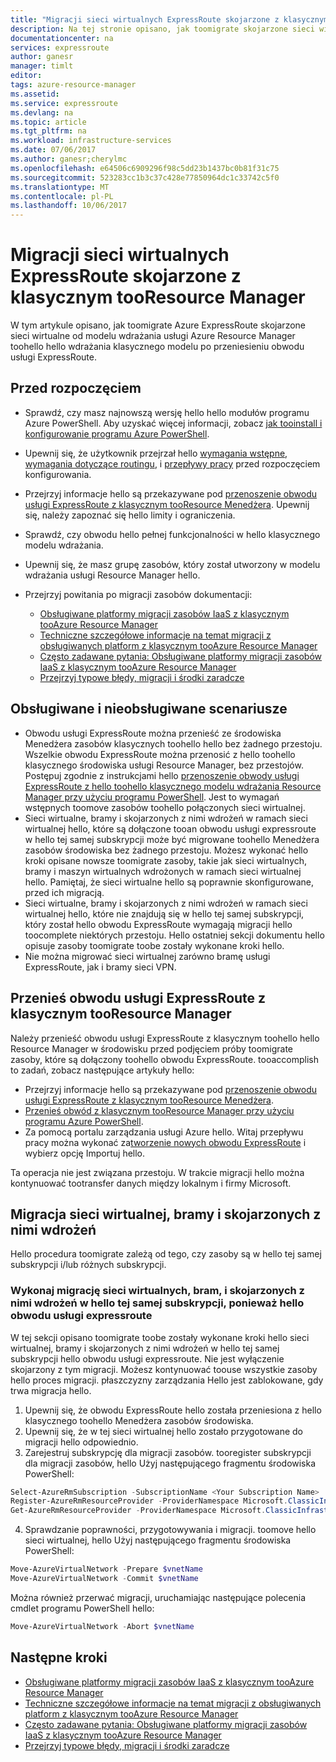 ```yaml
---
title: "Migracji sieci wirtualnych ExpressRoute skojarzone z klasycznym tooResource Menedżera: Azure: programu PowerShell | Dokumentacja firmy Microsoft"
description: Na tej stronie opisano, jak toomigrate skojarzone sieci wirtualne tooResource Manager po przeniesieniu obwodu.
documentationcenter: na
services: expressroute
author: ganesr
manager: timlt
editor: 
tags: azure-resource-manager
ms.assetid: 
ms.service: expressroute
ms.devlang: na
ms.topic: article
ms.tgt_pltfrm: na
ms.workload: infrastructure-services
ms.date: 07/06/2017
ms.author: ganesr;cherylmc
ms.openlocfilehash: e64506c6909296f98c5dd23b1437bc0b81f31c75
ms.sourcegitcommit: 523283cc1b3c37c428e77850964dc1c33742c5f0
ms.translationtype: MT
ms.contentlocale: pl-PL
ms.lasthandoff: 10/06/2017
---
```

# <a name="migrate-expressroute-associated-virtual-networks-from-classic-tooresource-manager"></a>Migracji sieci wirtualnych ExpressRoute skojarzone z klasycznym tooResource Manager

W tym artykule opisano, jak toomigrate Azure ExpressRoute skojarzone sieci wirtualne od modelu wdrażania usługi Azure Resource Manager toohello hello wdrażania klasycznego modelu po przeniesieniu obwodu usługi ExpressRoute. 


## <a name="before-you-begin"></a>Przed rozpoczęciem
* Sprawdź, czy masz najnowszą wersję hello hello modułów programu Azure PowerShell. Aby uzyskać więcej informacji, zobacz [jak tooinstall i konfigurowanie programu Azure PowerShell](/powershell/azure/overview).
* Upewnij się, że użytkownik przejrzał hello [wymagania wstępne](expressroute-prerequisites.md), [wymagania dotyczące routingu](expressroute-routing.md), i [przepływy pracy](expressroute-workflows.md) przed rozpoczęciem konfigurowania.
* Przejrzyj informacje hello są przekazywane pod [przenoszenie obwodu usługi ExpressRoute z klasycznym tooResource Menedżera](expressroute-move.md). Upewnij się, należy zapoznać się hello limity i ograniczenia.
* Sprawdź, czy obwodu hello pełnej funkcjonalności w hello klasycznego modelu wdrażania.
* Upewnij się, że masz grupę zasobów, który został utworzony w modelu wdrażania usługi Resource Manager hello.
* Przejrzyj powitania po migracji zasobów dokumentacji:

    * [Obsługiwane platformy migracji zasobów IaaS z klasycznym tooAzure Resource Manager](../virtual-machines/virtual-machines-windows-migration-classic-resource-manager.md)
    * [Techniczne szczegółowe informacje na temat migracji z obsługiwanych platform z klasycznym tooAzure Resource Manager](../virtual-machines/virtual-machines-windows-migration-classic-resource-manager-deep-dive.md)
    * [Często zadawane pytania: Obsługiwane platformy migracji zasobów IaaS z klasycznym tooAzure Resource Manager](../virtual-machines/virtual-machines-windows-migration-classic-resource-manager.md)
    * [Przejrzyj typowe błędy, migracji i środki zaradcze](../virtual-machines/windows/migration-classic-resource-manager-errors.md?toc=%2fazure%2fvirtual-machines%2fwindows%2ftoc.json)

## <a name="supported-and-unsupported-scenarios"></a>Obsługiwane i nieobsługiwane scenariusze

* Obwodu usługi ExpressRoute można przenieść ze środowiska Menedżera zasobów klasycznych toohello hello bez żadnego przestoju. Wszelkie obwodu ExpressRoute można przenosić z hello toohello klasycznego środowiska usługi Resource Manager, bez przestojów. Postępuj zgodnie z instrukcjami hello [przenoszenie obwody usługi ExpressRoute z hello toohello klasycznego modelu wdrażania Resource Manager przy użyciu programu PowerShell](expressroute-howto-move-arm.md). Jest to wymagań wstępnych toomove zasobów toohello połączonych sieci wirtualnej.
* Sieci wirtualne, bramy i skojarzonych z nimi wdrożeń w ramach sieci wirtualnej hello, które są dołączone tooan obwodu usługi expressroute w hello tej samej subskrypcji może być migrowane toohello Menedżera zasobów środowiska bez żadnego przestoju. Możesz wykonać hello kroki opisane nowsze toomigrate zasoby, takie jak sieci wirtualnych, bramy i maszyn wirtualnych wdrożonych w ramach sieci wirtualnej hello. Pamiętaj, że sieci wirtualne hello są poprawnie skonfigurowane, przed ich migracją. 
* Sieci wirtualne, bramy i skojarzonych z nimi wdrożeń w ramach sieci wirtualnej hello, które nie znajdują się w hello tej samej subskrypcji, który został hello obwodu ExpressRoute wymagają migracji hello toocomplete niektórych przestoju. Hello ostatniej sekcji dokumentu hello opisuje zasoby toomigrate toobe zostały wykonane kroki hello.
* Nie można migrować sieci wirtualnej zarówno bramę usługi ExpressRoute, jak i bramy sieci VPN.

## <a name="move-an-expressroute-circuit-from-classic-tooresource-manager"></a>Przenieś obwodu usługi ExpressRoute z klasycznym tooResource Manager
Należy przenieść obwodu usługi ExpressRoute z klasycznym toohello hello Resource Manager w środowisku przed podjęciem próby toomigrate zasoby, które są dołączony toohello obwodu ExpressRoute. tooaccomplish to zadań, zobacz następujące artykuły hello:

* Przejrzyj informacje hello są przekazywane pod [przenoszenie obwodu usługi ExpressRoute z klasycznym tooResource Menedżera](expressroute-move.md).
* [Przenieś obwód z klasycznym tooResource Manager przy użyciu programu Azure PowerShell](expressroute-howto-move-arm.md).
* Za pomocą portalu zarządzania usługi Azure hello. Witaj przepływu pracy można wykonać za[tworzenie nowych obwodu ExpressRoute](expressroute-howto-circuit-portal-resource-manager.md) i wybierz opcję Importuj hello. 

Ta operacja nie jest związana przestoju. W trakcie migracji hello można kontynuować tootransfer danych między lokalnym i firmy Microsoft.

## <a name="migrate-virtual-networks-gateways-and-associated-deployments"></a>Migracja sieci wirtualnej, bramy i skojarzonych z nimi wdrożeń

Hello procedura toomigrate zależą od tego, czy zasoby są w hello tej samej subskrypcji i/lub różnych subskrypcji.

### <a name="migrate-virtual-networks-gateways-and-associated-deployments-in-hello-same-subscription-as-hello-expressroute-circuit"></a>Wykonaj migrację sieci wirtualnych, bram, i skojarzonych z nimi wdrożeń w hello tej samej subskrypcji, ponieważ hello obwodu usługi expressroute
W tej sekcji opisano toomigrate toobe zostały wykonane kroki hello sieci wirtualnej, bramy i skojarzonych z nimi wdrożeń w hello tej samej subskrypcji hello obwodu usługi expressroute. Nie jest wyłączenie skojarzony z tym migracji. Możesz kontynuować toouse wszystkie zasoby hello proces migracji. płaszczyzny zarządzania Hello jest zablokowane, gdy trwa migracja hello. 

1. Upewnij się, że obwodu ExpressRoute hello została przeniesiona z hello klasycznego toohello Menedżera zasobów środowiska.
2. Upewnij się, że w tej sieci wirtualnej hello zostało przygotowane do migracji hello odpowiednio.
3. Zarejestruj subskrypcję dla migracji zasobów. tooregister subskrypcji dla migracji zasobów, hello Użyj następującego fragmentu środowiska PowerShell:

  ```powershell 
  Select-AzureRmSubscription -SubscriptionName <Your Subscription Name>
  Register-AzureRmResourceProvider -ProviderNamespace Microsoft.ClassicInfrastructureMigrate
  Get-AzureRmResourceProvider -ProviderNamespace Microsoft.ClassicInfrastructureMigrate
  ```
4. Sprawdzanie poprawności, przygotowywania i migracji. toomove hello sieci wirtualnej, hello Użyj następującego fragmentu środowiska PowerShell:

  ```powershell
  Move-AzureVirtualNetwork -Prepare $vnetName  
  Move-AzureVirtualNetwork -Commit $vnetName
  ```

  Można również przerwać migracji, uruchamiając następujące polecenia cmdlet programu PowerShell hello:

  ```powershell
  Move-AzureVirtualNetwork -Abort $vnetName
  ```

## <a name="next-steps"></a>Następne kroki
* [Obsługiwane platformy migracji zasobów IaaS z klasycznym tooAzure Resource Manager](../virtual-machines/virtual-machines-windows-migration-classic-resource-manager.md)
* [Techniczne szczegółowe informacje na temat migracji z obsługiwanych platform z klasycznym tooAzure Resource Manager](../virtual-machines/virtual-machines-windows-migration-classic-resource-manager-deep-dive.md)
* [Często zadawane pytania: Obsługiwane platformy migracji zasobów IaaS z klasycznym tooAzure Resource Manager](../virtual-machines/virtual-machines-windows-migration-classic-resource-manager.md)
* [Przejrzyj typowe błędy, migracji i środki zaradcze](../virtual-machines/windows/migration-classic-resource-manager-errors.md?toc=%2fazure%2fvirtual-machines%2fwindows%2ftoc.json)
